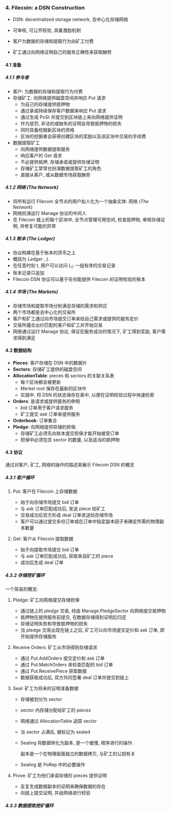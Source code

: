 ### 4. Filecoin: a DSN Construction

- DSN: decentralized storage network, 去中心化存储网络

- 可审核, 可公开校验, 具备激励机制
- 客户为数据的存储和提取行为向矿工付费
- 矿工通过向网络证明自己的服务正确性来获取酬劳



#### 4.1 准备

##### 4.1.1 参与者

- 客户: 为数据的存储和提取行为付费
- 存储矿工: 向网络提供磁盘空间并响应 Put 请求
  - 为自己的存储提供抵押物
  - 通过承诺持续保存客户数据来响应 Put 请求
  - 通过生成 PoSt 并提交到区块链上来向网络提供证明
  - 作为惩罚, 非法的或缺失的证明会导致抵押物的损失
  - 同时具备挖掘新区块的资格
  - 区块的挖掘者会获得创建区块的奖励以及该区块中交易的手续费
- 数据提取矿工
  - 向网络提供数据提取服务
  - 响应客户的 Get 请求
  - 不必提供抵押, 存储承诺或提供存储证明
  - 存储矿工常常也扮演数据提取矿工的角色
  - 直接从客户, 或从数据市场获取酬劳

##### 4.1.2 网络 (The Network)

- 将所有运行 FIlecoin 全节点的用户拟人化为一个抽象实体: 网络 (*The Network*)
- 网络扮演运行 Manage 协议的中间人
- 在 Filecoin 链上的每个区块中, 全节点管理可用空间, 检查抵押物, 审核存储证明, 并修复可能的异常



##### 4.1.3 账本 (The Ledger)

- 协议构建在基于账本的货币之上
- 概括为 *Ledger* , $L$
- 在任意时刻 t, 用户可以访问 $L_t$: 一组有序的交易记录
- 账本记录只追加
- Filecoin DSN 协议可以基于任何能提供 Filecoin 的证明校验的账本



##### 4.1.4 市场 (The Markets)

- 存储市场和提取市场分别满足存储的需求和供应
- 两个市场都是去中心化的交易所
- 客户和矿工通过向市场提交订单来给自己需求或提供的服务定价
- 交易所撮合出价匹配的客户和矿工并开始交易
- 网络通过运行 Manage 协议, 保证在服务成功的情况下, 矿工得到奖励, 客户需求得到满足



#### 4.2 数据结构

- **Pieces**: 客户存储在 DSN 中的数据片
- **Sectors**: 存储矿工提供的磁盘空间
- **AllocationTable**: pieces 和 sectors 的关联关系表
  - 每个区块都会被更新
  - Merkel root 保存在最新的区块中
  - 实践中, 将 DSN 的状态保存在表中, 以便在证明校验过程中快速检索
- **Orders**: 是请求或提供服务的申明
  - *bid* 订单用于客户请求服务
  - 矿工提交 *ask* 订单来提供服务
- **Orderbook**: 订单集合
- **Pledge**: 向网络提供存储的担保.
  - 存储矿工必须先向账本提交担保才能开始接受订单
  - 担保中必须包含 sector 的数量, 以及适当的抵押物



#### 4.3 协议

通过对客户, 矿工, 网络的操作的描述来展示 Filecoin DSN 的概览



##### 4.3.1 客户循环

1. Put: 客户在 Filecoin 上存储数据

   - 始于向存储市场提交 bid 订单
   - 与 ask 订单匹配成功后, 发送 piece 给矿工
   - 交易成功后双方形成 deal 订单发送给存储市场
   - 客户可以通过提交多份订单或在订单中指定副本因子来确定所需的物理副本数量

   

2. Get: 客户从 Filecoin 提取数据

   - 始于向提取市场提交 bid 订单
   - 与 ask 订单匹配成功后, 获取来自矿工的 piece
   - 成功后生成 deal 订单



##### 4.3.2 存储挖矿循环

一个简易的概览:

1. Pledge: 矿工向网络提交存储担保

   - 通过链上的 *pledge* 交易, 经由 Manage.PledgeSector 向网络提交抵押物
   - 抵押物在提供服务前提交, 在数据存储得到证明后归还
   - 存储证明失败和导致抵押物的损失
   - 当 pledge 交易出现在链上之后, 矿工可以向市场提交定价和 ask 订单, 即开始提供存储服务

2. Receive Orders: 矿工从市场得到存储请求

   - 通过 Put.AddOrders 提交定价和 ask 订单
   - 通过 Put.MatchOrders 来检查匹配的 bid 订单
   - 通过 Put.ReceivePiece 获取数据
   - 数据获取成功后, 双方共同签署 deal 订单并提交到链上

3. Seal: 矿工为将来的证明准备数据

   - 存储被划分为 sector

   - sector 内存储分配给矿工的 pieces

   - 网络通过 AllocationTable 追踪 sector

   - 当 sector 占满后, 被标记为 sealed

   - Sealing 将数据转化为副本, 是一个缓慢, 顺序进行的操作.

     副本是一个在物理层面独立的数据拷贝, 与矿工的公钥有关

   - Sealing 是 PoRep 中的必要操作

4. Prove: 矿工为他们承诺存储的 pieces 提供证明

   - 反复生成数据副本的证明来确保数据的存在
   - 向链上提交证明, 并由网络进行校验



##### 4.3.3 数据提取挖矿循环

